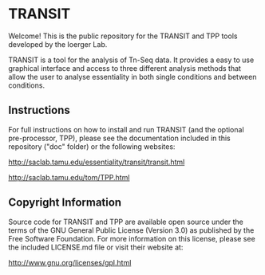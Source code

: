 # TRANSIT

Welcome! This is the public repository for the TRANSIT and TPP tools developed by the Ioerger Lab.

TRANSIT is a tool for the analysis of Tn-Seq data. It provides a easy to use graphical interface and access to three different analysis methods that allow the user to analyse essentiality in both single conditions and between conditions.


## Instructions

For full instructions on how to install and run TRANSIT (and the optional pre-processor, TPP), please see the documentation included in this repository ("doc" folder) or the following websites:


http://saclab.tamu.edu/essentiality/transit/transit.html

http://saclab.tamu.edu/tom/TPP.html



## Copyright Information

Source code for TRANSIT and TPP are available open source under the terms of the GNU General Public License (Version 3.0) as published by the Free Software Foundation. For more information on this license, please see the included LICENSE.md file or visit their website at:

http://www.gnu.org/licenses/gpl.html



